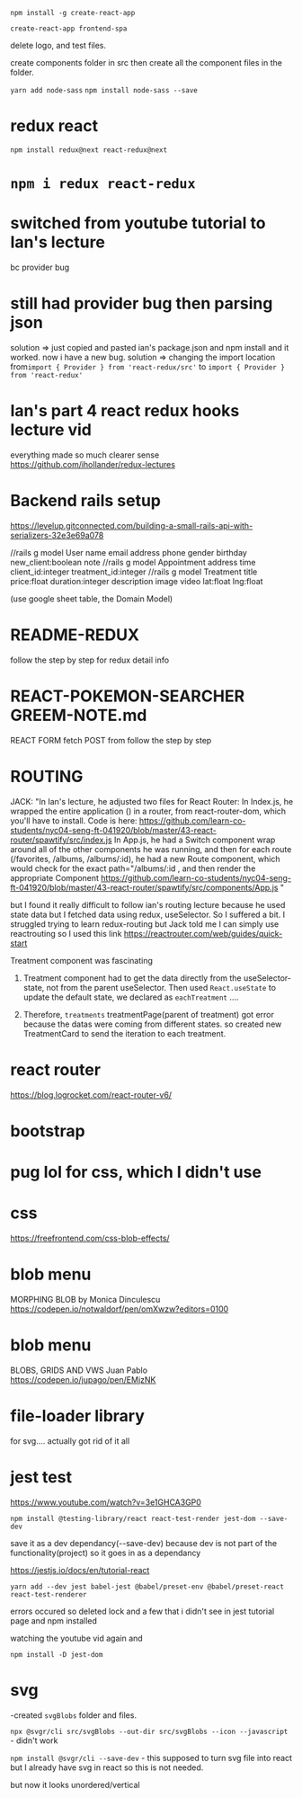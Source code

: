 `npm install -g create-react-app`

`create-react-app frontend-spa`

delete logo, and test files. 

create components folder in src then create all the component files in the folder.

`yarn add node-sass`
`npm install node-sass --save`

# redux react
`npm install redux@next react-redux@next`

# `npm i redux react-redux`

# switched from youtube tutorial to Ian's lecture
bc provider bug

# still had provider bug then parsing json
solution => just copied and pasted ian's package.json and npm install and it worked. 
now i have a new bug. 
solution => changing the import location 
from`import { Provider } from 'react-redux/src'` 
to `import { Provider } from 'react-redux'` 

# Ian's part 4 react redux hooks lecture vid
everything made so much clearer sense
https://github.com/ihollander/redux-lectures


# Backend rails setup 
https://levelup.gitconnected.com/building-a-small-rails-api-with-serializers-32e3e69a078

//rails g model User name email address phone gender birthday new_client:boolean note
//rails g model Appointment address time client_id:integer treatment_id:integer
//rails g model Treatment title price:float duration:integer description image video lat:float lng:float 

(use google sheet table, the Domain Model)


# README-REDUX 
follow the step by step
for redux detail info 

# REACT-POKEMON-SEARCHER GREEM-NOTE.md
REACT FORM fetch POST from 
follow the step by step

# ROUTING
JACK: "In Ian's lecture, he adjusted two files for React Router:
In Index.js, he wrapped the entire application (<App />) in a router, from react-router-dom, which you'll have to install. Code is here: https://github.com/learn-co-students/nyc04-seng-ft-041920/blob/master/43-react-router/spawtify/src/index.js
In App.js, he had a Switch component wrap around all of the other components he was running, and then for each route (/favorites, /albums, /albums/:id), he had a new Route component, which would check for the exact path="/albums/:id , and then render the appropriate Component https://github.com/learn-co-students/nyc04-seng-ft-041920/blob/master/43-react-router/spawtify/src/components/App.js "

but I found it really difficult to follow ian's routing lecture because he used state data but I fetched data using redux, useSelector. So I suffered a bit. I struggled trying to learn redux-routing but Jack told me I can simply use reactrouting so I used this link https://reactrouter.com/web/guides/quick-start

Treatment component was fascinating

1. Treatment component had to get the data directly from the useSelector-state, not from the parent useSelector. Then used `React.useState` to update the default state, we declared as `eachTreatment` ....

2. Therefore, `treatments` treatmentPage(parent of treatment) got error because the datas were coming from different states. so created new TreatmentCard to send the iteration to each treatment.


# react router 
https://blog.logrocket.com/react-router-v6/

# bootstrap 

# pug lol for css, which I didn't use

# css 
https://freefrontend.com/css-blob-effects/

# blob menu
MORPHING BLOB by Monica Dinculescu
https://codepen.io/notwaldorf/pen/omXwzw?editors=0100

# blob menu
BLOBS, GRIDS AND VWS
Juan Pablo
https://codepen.io/jupago/pen/EMjzNK

# file-loader library
for svg.... actually got rid of it all 


<!-- 
(node_modules/react-scripts/config/webpack.config.js)
module.exports = {
  entry: './src/index.js',
  module: {
    rules: [
      //...
      {
        test: /\.(png|jp(e*)g|svg|gif)$/,
        use: [
          {
            loader: 'file-loader',
            options: {
              name: 'images/[hash]-[name].[ext]',
            },
          },
        ],
      },
    ],
  },
  //...
}; -->


# jest test
https://www.youtube.com/watch?v=3e1GHCA3GP0

`npm install @testing-library/react react-test-render jest-dom --save-dev`

save it as a dev dependancy(--save-dev) because dev is not part of the functionality(project) so it goes in as a dependancy

https://jestjs.io/docs/en/tutorial-react

`yarn add --dev jest babel-jest @babel/preset-env @babel/preset-react react-test-renderer`

errors occured so deleted lock and a few that i didn't see in jest tutorial page and npm installed 

watching the youtube vid again and

`npm install -D jest-dom`

# svg 

-created `svgBlobs` folder and files.


`npx @svgr/cli src/svgBlobs --out-dir src/svgBlobs --icon --javascript` - didn't work

`npm install @svgr/cli --save-dev` - this supposed to turn svg file into react but I already have svg in react so this is not needed.

but now it looks unordered/vertical 